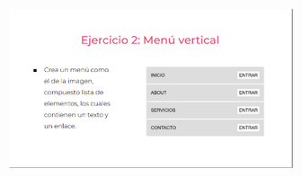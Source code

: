 ![](https://github.com/JuanSebastianRey/practicaModeladoEnCaja/blob/ejercicio_2/storage/img/Ejercicio2.png)